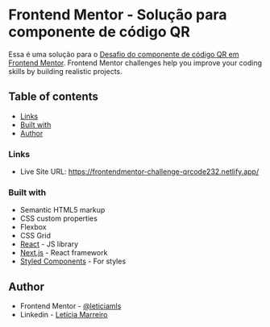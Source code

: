# Frontend Mentor - Solução para componente de código QR 

Essa é uma solução para o [Desafio do componente de código QR em Frontend Mentor](https://www.frontendmentor.io/challenges/qr-code-component-iux_sIO_H). Frontend Mentor challenges help you improve your coding skills by building realistic projects. 

## Table of contents

- [Links](#links)
- [Built with](#built-with)
- [Author](#author)


### Links
- Live Site URL: https://frontendmentor-challenge-qrcode232.netlify.app/

### Built with

- Semantic HTML5 markup
- CSS custom properties
- Flexbox
- CSS Grid
- [React](https://reactjs.org/) - JS library
- [Next.js](https://nextjs.org/) - React framework
- [Styled Components](https://styled-components.com/) - For styles

## Author
- Frontend Mentor - [@leticiamls](https://www.frontendmentor.io/profile/leticiamls)
- Linkedin - [Letícia Marreiro](www.linkedin.com/in/letícia-marreiro-140424348)
